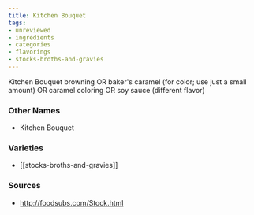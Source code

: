 ```yaml
---
title: Kitchen Bouquet
tags:
- unreviewed
- ingredients
- categories
- flavorings
- stocks-broths-and-gravies
---
```

Kitchen Bouquet browning OR baker's caramel (for color; use just a small amount) OR caramel coloring OR soy sauce (different flavor)

### Other Names

* Kitchen Bouquet

### Varieties

* [[stocks-broths-and-gravies]]

### Sources
* http://foodsubs.com/Stock.html
